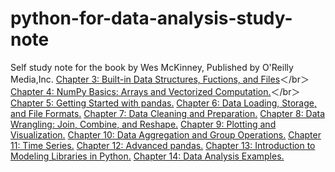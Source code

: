 # python-for-data-analysis-study-note
Self study note for the book <Python for Data Analysis> by Wes McKinney, Published by O'Reilly Media,Inc.
    [Chapter 3: Built-in Data Structures, Fuctions, and Files](chapter3.py)＜/br＞
    [Chapter 4: NumPy Basics: Arrays and Vectorized Computation.](chapter4.py)＜/br＞
    [Chapter 5: Getting Started with pandas.](chapter5.py)
    [Chapter 6: Data Loading, Storage, and File Formats.](chapter6.py)
    [Chapter 7: Data Cleaning and Preparation.](chapter7.py)
    [Chapter 8: Data Wrangling: Join, Combine, and Reshape.](chapter8.py)
    [Chapter 9: Plotting and Visualization.](chapter9.py)
    [Chapter 10: Data Aggregation and Group Operations.](chapter10.py)
    [Chapter 11: Time Series.](chapter11.py)
    [Chapter 12: Advanced pandas.](chapter12.py)
    [Chapter 13: Introduction to Modeling Libraries in Python.](chapter13.py)
    [Chapter 14: Data Analysis Examples.](chapter14.py)
  
 
  
